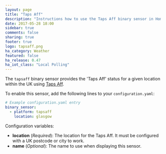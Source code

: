 ```yaml
---
layout: page
title: "Taps Aff"
description: "Instructions how to use the Taps Aff binary sensor in Home Assistant."
date: 2017-05-28 18:00
sidebar: true
comments: false
sharing: true
footer: true
logo: tapsaff.png
ha_category: Weather
featured: false
ha_release: 0.47
ha_iot_class: "Local Polling"
---
```



The `tapsaff` binary sensor provides the 'Taps Aff' status for a given location within the UK using [Taps Aff](http://www.taps-aff.co.uk). 

To enable this sensor, add the following lines to your `configuration.yaml`:

```yaml
# Example configuration.yaml entry
binary_sensor:
  - platform: tapsaff
    location: glasgow
```

Configuration variables:

- **location** (*Required*): The location for the Taps Aff. It must be configured with a UK postcode or city to work. 
- **name** (*Optional*): The name to use when displaying this sensor.
